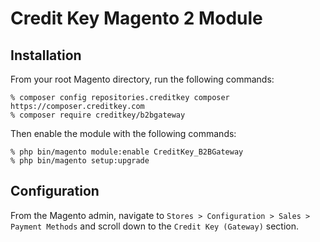 # Credit Key Magento 2 Module

## Installation

From your root Magento directory, run the following commands:

```
% composer config repositories.creditkey composer https://composer.creditkey.com
% composer require creditkey/b2bgateway
```

Then enable the module with the following commands:
```
% php bin/magento module:enable CreditKey_B2BGateway
% php bin/magento setup:upgrade
```

## Configuration

From the Magento admin, navigate to ```Stores > Configuration > Sales > Payment Methods``` and scroll down to the ```Credit Key (Gateway)``` section.
